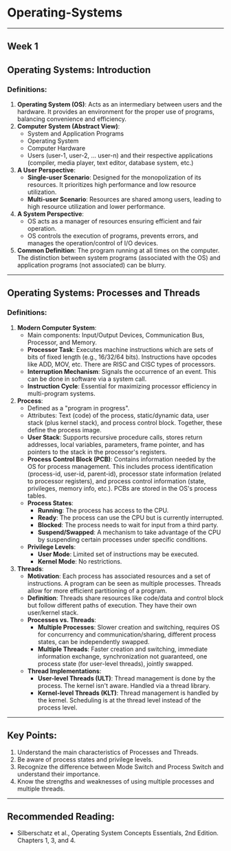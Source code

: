 # Operating-Systems

--- 
## Week 1

## Operating Systems: Introduction

### Definitions:
1. **Operating System (OS)**: Acts as an intermediary between users and the hardware. It provides an environment for the proper use of programs, balancing convenience and efficiency.
2. **Computer System (Abstract View)**:
    - System and Application Programs
    - Operating System
    - Computer Hardware
    - Users (user-1, user-2, ... user-n) and their respective applications (compiler, media player, text editor, database system, etc.)
3. **A User Perspective**:
    - **Single-user Scenario**: Designed for the monopolization of its resources. It prioritizes high performance and low resource utilization.
    - **Multi-user Scenario**: Resources are shared among users, leading to high resource utilization and lower performance.
4. **A System Perspective**:
    - OS acts as a manager of resources ensuring efficient and fair operation.
    - OS controls the execution of programs, prevents errors, and manages the operation/control of I/O devices.
5. **Common Definition**: The program running at all times on the computer. The distinction between system programs (associated with the OS) and application programs (not associated) can be blurry.

---

## Operating Systems: Processes and Threads

### Definitions:

1. **Modern Computer System**:
    - Main components: Input/Output Devices, Communication Bus, Processor, and Memory.
    - **Processor Task**: Executes machine instructions which are sets of bits of fixed length (e.g., 16/32/64 bits). Instructions have opcodes like ADD, MOV, etc. There are RISC and CISC types of processors.
    - **Interruption Mechanism**: Signals the occurrence of an event. This can be done in software via a system call.
    - **Instruction Cycle**: Essential for maximizing processor efficiency in multi-program systems.
2. **Process**:
    - Defined as a "program in progress".
    - Attributes: Text (code) of the process, static/dynamic data, user stack (plus kernel stack), and process control block. Together, these define the process image.
    - **User Stack**: Supports recursive procedure calls, stores return addresses, local variables, parameters, frame pointer, and has pointers to the stack in the processor's registers.
    - **Process Control Block (PCB)**: Contains information needed by the OS for process management. This includes process identification (process-id, user-id, parent-id), processor state information (related to processor registers), and process control information (state, privileges, memory info, etc.). PCBs are stored in the OS's process tables.
    - **Process States**: 
        - **Running**: The process has access to the CPU.
        - **Ready**: The process can use the CPU but is currently interrupted.
        - **Blocked**: The process needs to wait for input from a third party.
        - **Suspend/Swapped**: A mechanism to take advantage of the CPU by suspending certain processes under specific conditions.
    - **Privilege Levels**: 
        - **User Mode**: Limited set of instructions may be executed.
        - **Kernel Mode**: No restrictions.
3. **Threads**:
    - **Motivation**: Each process has associated resources and a set of instructions. A program can be seen as multiple processes. Threads allow for more efficient partitioning of a program.
    - **Definition**: Threads share resources like code/data and control block but follow different paths of execution. They have their own user/kernel stack.
    - **Processes vs. Threads**:
        - **Multiple Processes**: Slower creation and switching, requires OS for concurrency and communication/sharing, different process states, can be independently swapped.
        - **Multiple Threads**: Faster creation and switching, immediate information exchange, synchronization not guaranteed, one process state (for user-level threads), jointly swapped.
    - **Thread Implementations**:
        - **User-level Threads (ULT)**: Thread management is done by the process. The kernel isn't aware. Handled via a thread library.
        - **Kernel-level Threads (KLT)**: Thread management is handled by the kernel. Scheduling is at the thread level instead of the process level.

---

## Key Points:

1. Understand the main characteristics of Processes and Threads.
2. Be aware of process states and privilege levels.
3. Recognize the difference between Mode Switch and Process Switch and understand their importance.
4. Know the strengths and weaknesses of using multiple processes and multiple threads.

---

## Recommended Reading:

- Silberschatz et al., Operating System Concepts Essentials, 2nd Edition. Chapters 1, 3, and 4.
